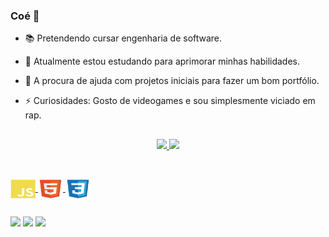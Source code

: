 ### Coé 👋

- 📚 Pretendendo cursar engenharia de software.
- 🌱 Atualmente estou estudando para aprimorar minhas habilidades.
- 🤔 A procura de ajuda com projetos iniciais para fazer um bom portfólio.
- ⚡ Curiosidades: Gosto de videogames e sou simplesmente viciado em rap.

  ## 

<div align="center">
  <a href="https://github.com/DeveSerOGui">
  <img height="180em" src="https://github-readme-stats.vercel.app/api?username=DeveSerOGui&show_icons=true&theme=midnight-purple&include_all_commits=true&count_private=true"/>
  <img height="180em" src="https://github-readme-stats.vercel.app/api/top-langs/?username=DeveSerOGui&layout=compact&langs_count=7&theme=midnight-purple"/>
</div>
  
  ##
  
  <div style="display: inline_block"><br>
    <img align="center" alt="Gui-Js" height="30" width="40" src="https://raw.githubusercontent.com/devicons/devicon/master/icons/javascript/javascript-plain.svg">
    <img align="center" alt="Gui-HTML" height="30" width="40" src="https://raw.githubusercontent.com/devicons/devicon/master/icons/html5/html5-original.svg">
    <img align="center" alt="Gui-CSS" height="30" width="40" src="https://raw.githubusercontent.com/devicons/devicon/master/icons/css3/css3-original.svg">
  </div>
  
  ##
  
  <div>
    <a href = "mailto:guifelixs@gmail.com"><img src="https://img.shields.io/badge/-Gmail-%23333?style=for-the-badge&logo=gmail&logoColor=white" target="_blank"></a>
    <a href="https://instagram.com/guifelixsz" target="_blank"><img src="https://img.shields.io/badge/-Instagram-%23E4405F?style=for-the-badge&logo=instagram&logoColor=white" target="_blank"></a>
     <a href="https://steamcommunity.com/id/DeveSerOGui/" target="_blank"><img src="https://img.shields.io/badge/Steam-000000?style=for-the-badge&logo=steam&logoColor=white"></a>
  </div>
